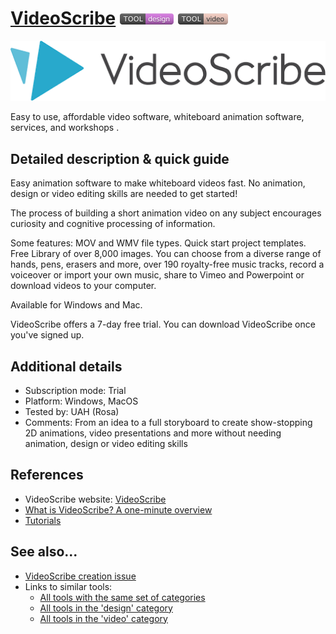 # [VideoScribe](https://www.sparkol.com/en)  [<img src="images/design.png" align="bottom">](https://github.com/e-CLOSE/Toolbox/issues?q=label%3A01_TOOL+label%3Adesign) [<img src="images/video.png" align="bottom">](https://github.com/e-CLOSE/Toolbox/issues?q=label%3A01_TOOL+label%3Avideo)

![VideoScribe logo](images/videoscribe.png)

Easy to use, affordable video software, whiteboard animation software, services, and workshops .


## Detailed description & quick guide

Easy animation software to make whiteboard videos fast. No animation, design or video editing skills are needed to get started!

The process of building a short animation video on any subject encourages curiosity and cognitive processing of information.

Some features: MOV and WMV file types. Quick start project templates. Free Library of over 8,000 images.
You can choose from a diverse range of hands, pens, erasers and more, over 190 royalty-free music tracks, record a voiceover or import your own music, share to Vimeo and Powerpoint or download videos to your computer.

Available for Windows and Mac.

VideoScribe offers a 7-day free trial. You can download VideoScribe once you've signed up.



## Additional details

- Subscription mode: Trial
- Platform: Windows, MacOS
- Tested by: UAH (Rosa)
- Comments: From an idea to a full storyboard to create show-stopping 2D animations, video presentations and more without needing animation, design or video editing skills


## References

- VideoScribe website: [VideoScribe](https://www.sparkol.com/en)
- [What is VideoScribe? A one-minute overview](https://www.youtube.com/watch?v=u30fTyXkOdo)
- [Tutorials](https://support.sparkol.com/knowledge/videoscribe#tutorials) 


## See also...

- [VideoScribe creation issue](https://github.com/e-CLOSE/Toolbox/issues/97)
- Links to similar tools:
  - [All tools with the same set of categories](https://github.com/e-CLOSE/Toolbox/issues?q=label%3A01_TOOL+label%3Avideo)
  - [All tools in the 'design' category](https://github.com/e-CLOSE/Toolbox/issues?q=label%3A01_TOOL+label%3Adesign)
  - [All tools in the 'video' category](https://github.com/e-CLOSE/Toolbox/issues?q=label%3A01_TOOL+label%3Avideo)
